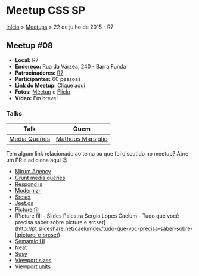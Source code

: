 Meetup CSS SP
======

[Início](../README.md) > [Meetups](../meetups.md) > 22 de julho de 2015 - R7

## Meetup #08

* **Local:** R7
* **Endereço:** Rua da Várzea, 240 - Barra Funda
* **Patrocinadores:** [R7](http://www.r7.com/)
* **Participantes:** 60 pessoas
* **Link do Meetup:** [Clique aqui](http://www.meetup.com/pt/CSS-SP/events/223675287/?)
* **Fotos:** [Meetup](http://www.meetup.com/CSS-SP/photos/26283727/?_locale=pt) e [Flickr](https://www.flickr.com/photos/raphaelfabeni/sets/72157655832114089)
* **Vídeo:** Em breve!

### Talks

| Talk                            | Quem                                                               
| ------------------------------  | ------------------------------------------------------------------ 
| [Media Queries](http://slides.com/mrs_x/media_queries) | [Matheus Marsiglio](https://twitter.com/matmarsiglio)


Tem algum link relacionado ao tema ou que foi discutido no meetup? Abre um PR e adiciona aqui :heart_eyes:

* [Mirum Agency](http://www.mirumagency.com/sao-paulo)
* [Grunt media queries](https://github.com/buildingblocks/grunt-combine-media-queries)
* [Respond js](https://github.com/scottjehl/Respond)
* [Modernizr](http://modernizr.com/)
* [Srcset](http://caniuse.com/#feat=srcset)
* [Jeet.gs](http://jeet.gs/)
* [Picture fill](https://css-tricks.com/please-update-picturefill/)
* [Picture fill - Slides Palestra Sergio Lopes Caelum - Tudo que você precisa saber sobre picture e srcset] (http://pt.slideshare.net/caelumdev/tudo-que-voc-precisa-saber-sobre-ltpicture-e-srcset)
* [Semantic UI](http://semantic-ui.com/)
* [Neat](http://neat.bourbon.io/)
* [Susy](http://susy.oddbird.net/)
* [Viewport sizes](http://viewportsizes.com/)
* [Viewport units](http://caniuse.com/#feat=viewport-units)
